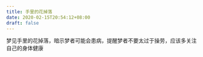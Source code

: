```yaml
---
title: 手里的花掉落
date: 2020-02-15T20:54:12+08:00
draft: false
---
```


梦见手里的花掉落，暗示梦者可能会患病，提醒梦者不要太过于操劳，应该多关注自己的身体健康
